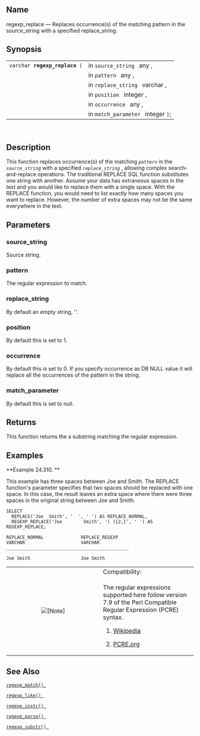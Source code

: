 <div>

<div>

</div>

<div>

## Name

regexp_replace — Replaces occurrence(s) of the matching pattern in the
source_string with a specified replace_string.

</div>

<div>

## Synopsis

<div>

|                                    |                                    |
|------------------------------------|------------------------------------|
| `varchar `**`regexp_replace`**` (` | in `source_string ` any ,          |
|                                    | in `pattern ` any ,                |
|                                    | in `replace_string ` varchar ,     |
|                                    | in `position ` integer ,           |
|                                    | in `occurrence ` any ,             |
|                                    | in `match_parameter ` integer `)`; |

<div>

 

</div>

</div>

</div>

<div>

## Description

This function replaces occurrence(s) of the matching *`pattern`* in the
*`source_string`* with a specified *`replace_string`* , allowing complex
search-and-replace operations. The traditional REPLACE SQL function
substitutes one string with another. Assume your data has extraneous
spaces in the text and you would like to replace them with a single
space. With the REPLACE function, you would need to list exactly how
many spaces you want to replace. However, the number of extra spaces may
not be the same everywhere in the text.

</div>

<div>

## Parameters

<div>

### source_string

Source string.

</div>

<div>

### pattern

The regular expression to match.

</div>

<div>

### replace_string

By default an empty string, ''.

</div>

<div>

### position

By default this is set to 1.

</div>

<div>

### occurrence

By default this is set to 0. If you specify occurrence as DB NULL value
it will replace all the occurrences of the pattern in the string.

</div>

<div>

### match_parameter

By default this is set to null.

</div>

</div>

<div>

## Returns

This function returns the a substring matching the regular expression.

</div>

<div>

## Examples

<div>

**Example 24.310. **

<div>

This example has three spaces between Joe and Smith. The REPLACE
function's parameter specifies that two spaces should be replaced with
one space. In this case, the result leaves an extra space where there
were three spaces in the original string between Joe and Smith.

``` programlisting
SELECT
  REPLACE('Joe  Smith', '  ', ' ') AS REPLACE_NORMAL,
  REGEXP_REPLACE('Joe        Smith', '( ){2,}', ' ') AS REGEXP_REPLACE;

REPLACE_NORMAL              REPLACE_REGEXP
VARCHAR                     VARCHAR
______________________________________________

Joe Smith                   Joe Smith
```

</div>

</div>

  

<div>

<table data-border="0" data-summary="Note: Compatibility:">
<colgroup>
<col style="width: 50%" />
<col style="width: 50%" />
</colgroup>
<tbody>
<tr class="odd">
<td rowspan="2" style="text-align: center;" data-valign="top"
width="25"><img src="images/note.png" alt="[Note]" /></td>
<td style="text-align: left;">Compatibility:</td>
</tr>
<tr class="even">
<td style="text-align: left;" data-valign="top"><p>The regular
expressions supported here follow version 7.9 of the Perl Compatible
Regular Expression (PCRE) syntax.</p>
<div>
<ol type="1">
<li><p><a
href="https://en.wikipedia.org/wiki/Perl_Compatible_Regular_Expressions"
class="ulink" target="_top">Wikipedia</a></p></li>
<li><p><a href="http://pcre.org/" class="ulink"
target="_top">PCRE.org</a></p></li>
</ol>
</div></td>
</tr>
</tbody>
</table>

</div>

</div>

<div>

## See Also

<a href="fn_regexp_match.html" class="link" title="regexp_match"><code
class="function">regexp_match() </code></a>

<a href="fn_regexp_like.html" class="link" title="regexp_like"><code
class="function">regexp_like() </code></a>

<a href="fn_regexp_instr.html" class="link" title="regexp_instr"><code
class="function">regexp_instr() </code></a>

<a href="fn_regexp_parse.html" class="link" title="regexp_parse"><code
class="function">regexp_parse() </code></a>

<a href="fn_regexp_substr.html" class="link" title="regexp_substr"><code
class="function">regexp_substr() </code></a>

</div>

</div>
